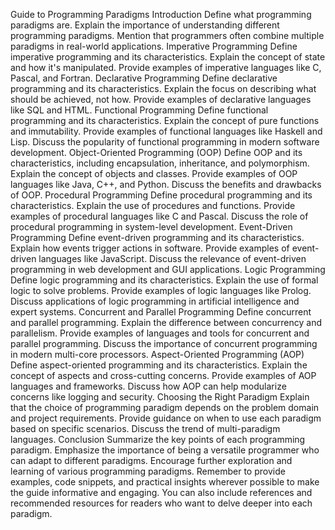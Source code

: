 Guide to Programming Paradigms
Introduction
Define what programming paradigms are.
Explain the importance of understanding different programming paradigms.
Mention that programmers often combine multiple paradigms in real-world applications.
Imperative Programming
Define imperative programming and its characteristics.
Explain the concept of state and how it's manipulated.
Provide examples of imperative languages like C, Pascal, and Fortran.
Declarative Programming
Define declarative programming and its characteristics.
Explain the focus on describing what should be achieved, not how.
Provide examples of declarative languages like SQL and HTML.
Functional Programming
Define functional programming and its characteristics.
Explain the concept of pure functions and immutability.
Provide examples of functional languages like Haskell and Lisp.
Discuss the popularity of functional programming in modern software development.
Object-Oriented Programming (OOP)
Define OOP and its characteristics, including encapsulation, inheritance, and polymorphism.
Explain the concept of objects and classes.
Provide examples of OOP languages like Java, C++, and Python.
Discuss the benefits and drawbacks of OOP.
Procedural Programming
Define procedural programming and its characteristics.
Explain the use of procedures and functions.
Provide examples of procedural languages like C and Pascal.
Discuss the role of procedural programming in system-level development.
Event-Driven Programming
Define event-driven programming and its characteristics.
Explain how events trigger actions in software.
Provide examples of event-driven languages like JavaScript.
Discuss the relevance of event-driven programming in web development and GUI applications.
Logic Programming
Define logic programming and its characteristics.
Explain the use of formal logic to solve problems.
Provide examples of logic languages like Prolog.
Discuss applications of logic programming in artificial intelligence and expert systems.
Concurrent and Parallel Programming
Define concurrent and parallel programming.
Explain the difference between concurrency and parallelism.
Provide examples of languages and tools for concurrent and parallel programming.
Discuss the importance of concurrent programming in modern multi-core processors.
Aspect-Oriented Programming (AOP)
Define aspect-oriented programming and its characteristics.
Explain the concept of aspects and cross-cutting concerns.
Provide examples of AOP languages and frameworks.
Discuss how AOP can help modularize concerns like logging and security.
Choosing the Right Paradigm
Explain that the choice of programming paradigm depends on the problem domain and project requirements.
Provide guidance on when to use each paradigm based on specific scenarios.
Discuss the trend of multi-paradigm languages.
Conclusion
Summarize the key points of each programming paradigm.
Emphasize the importance of being a versatile programmer who can adapt to different paradigms.
Encourage further exploration and learning of various programming paradigms.
Remember to provide examples, code snippets, and practical insights wherever possible to make the guide informative and engaging. You can also include references and recommended resources for readers who want to delve deeper into each paradigm.
